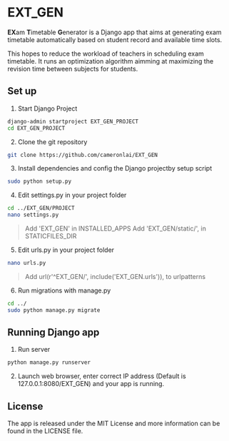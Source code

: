# EXT_GEN

**EX**am **T**imetable **G**enerator is a Django app that aims at generating exam timetable automatically based on student record and available time slots.

This hopes to reduce the workload of teachers in scheduling exam timetable. It runs an optimization algorithm aimming at maximizing the revision time between subjects for students.

## Set up

1. Start Django Project 

  ``` bash
  django-admin startproject EXT_GEN_PROJECT
  cd EXT_GEN_PROJECT
  ```

2. Clone the git repository

  ``` bash
  git clone https://github.com/cameronlai/EXT_GEN
  ```
  
3. Install dependencies and config the Django projectby setup script

  ``` bash
  sudo python setup.py
  ```
  
4. Edit settings.py in your project folder

  ``` bash
  cd ../EXT_GEN/PROJECT
  nano settings.py
  ```

  > Add 'EXT_GEN' in INSTALLED_APPS
  > Add 'EXT_GEN/static/', in STATICFILES_DIR

5. Edit urls.py in your project folder 
  
  ``` bash
  nano urls.py
  ```

  > Add url(r'^EXT_GEN/', include('EXT_GEN.urls')), to urlpatterns
  

6. Run migrations with manage.py

  ``` bash
  cd ../
  sudo python manage.py migrate
  ```

## Running Django app

1. Run server

  ``` bash
  python manage.py runserver
  ```

2. Launch web browser, enter correct IP address (Default is 127.0.0.1:8080/EXT_GEN) and your app is running.

## License

The app is released under the MIT License and more information can be found in the LICENSE file.
